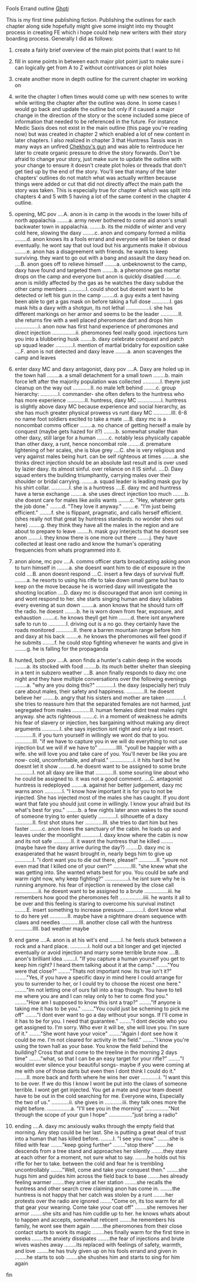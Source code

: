 Fools Errand outline
[Ghoti](https://rentry.org/GhotiWriter)

This is my first time publishing fiction. Publishing the outlines for each chapter along side hopefully might give some insight into my thought process in creating FE which i hope could help new writers with their story boarding process. Generally I did as follows:
1. create a fairly brief overview of the main plot points that I want to hit 
2. fill in some points in between each major plot point just to make sure i can logically get from A to Z without contrivances or plot holes 
3. create another more in depth outline for the current chapter im working on 
4. write the chapter
I often times would come up with new scenes to write while writing the chapter after the outline was done. In some cases I would go back and  update the outline but only if it caused a major change in the direction of the story or the scene included some piece of information that needed to be referenced in the future. 
For instance Medic Saxis does not exist in the main outline (this page you're reading now) but was created in chapter 2 which enabled a lot of new content in later chapters. 
I also realized in chapter 3 that Huntress Tassis was in many ways an unfired [Chekhov's gun](https://en.wikipedia.org/wiki/Chekhov%27s_gun) and was able to reintroduce her later to create organic pressure to drive the story forwards. Don't be afraid to change your story, just make sure to update the outline with your change to ensure it doesn't create plot holes or threads that don't get tied up by the end of the story. You'll see that many of the later chapters' outlines do not match what was actually written because things were added or cut that did not directly affect the main path the story was taken. This is especially true for chapter 4 which was split into  chapters 4 and 5 with 5 having a lot of the same content in the chapter 4 outline. 

1. opening, MC pov
....A. anon is in camp in the woods in the lower hills of north appalachia
........a. army never bothered to come aid anon's small backwater town in appalachia. 
........b. its the middle of winter and very cold here, slowing the daxy
........c. anon and company formed a militia
........d. anon knows its a fools errand and everyone will be taken or dead eventually. he wont say that out loud but his arguments make it obvious
........e. anon has a disagreement with friends. he wants to keep surviving. they want to go out with a bang and assault the daxy head on.
....B. anon goes off to relieve himself
........a. unbeknownst to the camp, daxy have found and targeted them
........b. a pheromone gas mortar drops on the camp and everyone but anon is quickly disabled
........c. anon is mildly affected by the gas as he watches the daxy subdue the other camp members
............I. could shoot but doesnt want to be detected or left his gun in the camp
........d. a guy exits a tent having been able to get a gas mask on before taking a full dose
............I. gas mask hits a daxy with a shotgun, its not lethal
................i. she has different markings on her armor and seems to be the leader
............II. she returns fire with a well placed pheromone dart and drops him
................i. anon now has first hand experience of pheromones and direct injection
................ii. pheromones feel really good. injections turn you into a blubbering husk
........b. daxy celebrate conquest and patch up squad leader
............I. mention of martial bridalry for exposition sake
....F. anon is not detected and daxy leave
........a. anon scavenges the camp and leaves
2. enter daxy MC and daxy antagonist, daxy pov
....A. Daxy are holed up in the town hall
........a. a small detachment for a small town
........b. main force left after the majority population was collected
............I. theyre just cleanup on the way out
............II. no male left behind
........c. group hierarchy:
............I. commander- she often defers to the huntress who has more experience
............II. huntress, daxy MC
................i. huntress is slightly above daxy MC because experience and social hierarchy, as she has much greater physical prowess vs runt daxy MC
............III. 6-8 no name foot soldiers excited to take a mate
....B. daxy mc is a noncombat comms officer
........a. no chance of getting herself a male by conquest (maybe gets hazed for it?)
........b. somewhat smaller than other daxy, still large for a human
........c. notably less physically capable than other daxy, a runt, hence noncombat role 
........d. premature lightening of her scales, she is blue grey
....C. she is very religious and very against males being hurt. can be self righteous at times 
........a. she thinks direct injection should be an absolute last result and is over used by lazier daxy. its almost sinful. over reliance on it IS sinful.
....D. Daxy squad enters the building triumphantly, carrying males over their shoulder or bridal carrying.
........a. squad leader is leading mask guy by his shirt collar.
............I. she is a huntress
....E. daxy mc and huntress have a terse exchange
........a. she uses direct injection too much
........b. she doesnt care for males like axilis wants
........c. "Hey, whatever gets the job done."
........d. "They love it anyway." 
........e. "I'm just being efficient."
........f. she is flippant, pragmatic, and calls herself efficient. (shes really not that great by huntress standards. no wonder shes out here)
........g. they think they have all the males in the region and are about to prepare to leave
........h. mask guy interjects that he doesnt see anon
........i. they know there is one more out there
........j. they have collected at least one radio and know the human's operating frequencies from whats programmed into it. 
3. anon alone, mc pov
....A. comms officer starts broadcasting asking anon to turn himself in
........a. she doesnt want him to die of exposure in the cold
....B. anon doesnt respond 
....C. insert a few days of survival fluff. 
........a. he resorts to using his rifle to take down small game but has to keep on the move because he is worried daxy will investigate the shooting location
....D. daxy mc is discouraged that anon isnt coming in and wont respond to her. she starts singing human and daxy lullabies every evening at sun down
........a. anon knows that he should turn off the radio. he doesnt
........b. he is worn down from fear, exposure, and exhaustion
........c. he knows theyll get him
........d. there isnt anywhere safe to run to
............I. driving out is a no go. they certainly have the roads monitored 
............II. there a barren mountain range before him and daxy at his back
........e. he knows the pheromones will feel good if he submits 
........f. he could stop fighting whenever he wants and give in
........g. he is falling for the propaganda
4. hunted, both pov
....A. anon finds a hunter's cabin deep in the woods
........a. its stocked with food 
........b. its much better shelter than sleeping in a tent in subzero weather
....B. anon finally responds to daxy mc one night and they have multiple conversations over the following evenings 
........a. "why are you doing this?" 
............I. the daxy (especially her) truly care about males, their safety and happiness. 
............II. he doesnt believe her
........b. angry that his sisters and mother are taken
............I. she tries to reassure him that the separated females are not harmed, just segregated from males
............II. human females didnt treat males right anyway. she acts righteous
........c. in a moment of weakness he admits his fear of slavery or injection, hes bargaining without making any direct arguments
............I. she says injection isnt right and only a last resort.
............II. if you turn yourself in willingly we wont do that to you. 
............III. "if we have to capture you in we will do everything to not use injection but we will if we have to"
............IIII. "youll be happier with a wife. she will love you and take care of you. You'll never be like you are now- cold, uncomfortable, and afraid."
................i. it hits hard but he doesnt let it show
........d. he doesnt want to be assigned to some brute
............I. not all daxy are like that
............II. some souring line about who he could be assigned to. it was not a good comment. 
....C. antagonist huntress is redeployed
........a. against her better judgement, daxy mc warns anon
............I. "I know how important it is for you to not be injected. She has injected most of the males she has caught. If you dont want that fate you should just come in willingly. I know your afraid but its what's best for you." 
........b. a few nights later anon wakes to the sound of someone trying to enter quietly
............I. silhouette of a daxy
............II. first shot stuns her
............III. she tries to dart him but hes faster
........c. anon loses the sanctuary of the cabin. he loads up and leaves under the moonlight
............I. daxy know where the cabin is now and its not safe
............II. it wasnt the huntress that he killed
........(maybe have the daxy arrive during the day?)
........D. daxy mc is exasperated that he wasnt brought in, nearly begs him to give up
............I. "i dont want you to die out there, please!" 
............II. "youre not even mad that I killed one of your own?"
............III. "she knew what she was getting into. She wanted whats best for you. You could be safe and warm right now, why keep fighting?"
................i. he isnt sure why he is running anymore. his fear of injection is renewed by the close call
................ii. he doesnt want to be assigned to a brute
................iii. he remembers how good the pheromones felt
................iiii. he wants it all to be over and this feeling is staring to overcome his survival instinct 
........E. insert something to increase pressure
............I. dont know what to do here yet
............II. maybe have a nightmare dream sequence with claws and needles
............III. another close call with the huntress
............IIII. bad weather maybe 
5. end game
....A. anon is at his wit's end 
........I. he feels stuck between a rock and a hard place. 
............i. hold out a bit longer and get injected eventually or avoid injection and marry some terrible brute now
....B. anon's brilliant idea
........I. "If you capture a human yourself you get to keep him right? I heard them talking about it at the camp." 
........"You were that close?"
........"Thats not important now. Its true isn't it?"
........"Yes, if you have a specific daxy in mind here I could arrange for you to surrender to her, or I could try to choose the nicest one here."
........"Im not letting one of ours fall into a trap though. You have to tell me where you are and I can relay only to her to come find you." 
........"How am I supposed to know this isnt a trap?" 
........"If anyone is taking me it has to be you." 
........"You could just be scheming to pick me off"
........"I dont ever want to go a day without your songs. If I'll come in it has to be for you. I need that guarantee." 
........"I dont decide who you get assigned to. I'm sorry. Who ever it will be, she will love you. I'm sure of it."
........"She wont have your voice" 
........"Again I dont see how it could be me. I'm not cleared for activity in the field." 
........"I know you're using the town hall as your base. You know the field behind the building? Cross that and come to the treeline in the morning 2 days time" 
........"what, so that I can be an easy target for your rifle?" 
........"I wouldnt ever silence your beautiful songs- maybe if you were coming at me with one of those darts but even then I dont think I could do it." 
........II. more back and forth where he wins her over
............i. "I want this to be over. If we do this I know I wont be put into the claws of someone terrible. I wont get get injected. You get a mate and your team doesnt have to be out in the cold searching for me. Everyone wins, Especially the two of us." 
............ii. she gives in
............iii. they talk ones more the night before. 
................a. "I'll see you in the morning"
................"Not through the scope of your gun I hope" 
................"just bring a radio"
6. ending
....A. daxy mc anxiously walks through the empty field that morning. Any step could be her last. She is putting a great deal of trust into a human that has killed before. 
........I. "I see you now."
........she is filled with fear
........"keep going further"
........"stop there"
........he descends from a tree stand and approaches her silently
........they stare at each other for a moment, not sure what to say. 
........he holds out his rifle for her to take. between the cold and fear he is trembling uncontrollably
........"Well, come and take your conquest then." 
........she hugs him and guides him across the field back to base
........hes already feeling warmer
........they arrive at her station
........she recalls the huntress and other search crew claiming anon has come in. 
........the huntress is not happy that her catch was stolen by a runt
........her protests over the radio are ignored 
........"Come on, its too warm for all that gear your wearing. Come take your coat off"
........she removes her armor
........she sits and has him cuddle up to her. he knows whats about to happen and accepts, somewhat reticent
........he remembers his family, he wont see them again
........the pheromones from their close contact starts to work its magic
........hes finally warm for the first time in weeks 
........the anxiety dissipates 
........the fear of injections and brute wives washes away
........its replaced with feelings of safety, warmth, and love
........he has truly given up on his fools errand and given in
........he starts to sob
........she shushes him and starts to sing for him again

fin